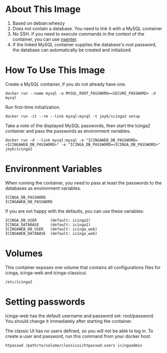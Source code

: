 # About This Image

1. Based on debian:wheezy
1. Does not contain a database. You need to link it with a MySQL container
1. No SSH. If you need to execute commands in the context of the container, you can use [nsenter](https://github.com/jpetazzo/nsenter).
1. If the linked MySQL container supplies the database's root password, the database can automatically be created and initialized.

# How To Use This Image

Create a MySQL container, if you do not already have one.

```
docker run --name mysql -e MYSQL_ROOT_PASSWORD=<SECURE_PASSWORD> -d mysql
```

Run first-time initialization.

```
docker run -it --rm --link mysql:mysql -t jeyk/icinga2 setup
```

Take a note of the displayed MySQL passwords, then start the Icinga2 container and pass the passwords as environment variables.

```
docker run -d --link mysql:mysql -e "ICINGAWEB_DB_PASSWORD=<ICINGAWEB_DB_PASSWORD>" -e "ICINGA_DB_PASSWORD=<ICINGA_DB_PASSWORD>" jeyk/icinga2
```

# Environment Variables

When running the container, you need to pass at least the passwords to the databases as environment variables.

```
ICINGA_DB_PASSWORD
ICINGAWEB_DB_PASSWORD
```

If you are not happy with the defaults, you can use these variables:

```
ICINGA_DB_USER      (default: icinga2)
ICINGA_DATABASE     (default: icinga2)
ICINGAWEB_DB_USER   (default: icinga_web)
ICINGAWEB_DATABASE  (default: icinga_web)
```

# Volumes

This container exposes one volume that contains all configurations files for icinga, icinga-web and icinga-classicui.

```
/etc/icinga2
```

# Setting passwords

Icinga-web has the default username and password set: root/password. You should change it immediately after starting the container.

The classic UI has no users defined, so you will not be able to log in. To create a user and password, run this command from your docker host:

```
htpasswd /path/to/volume/classicui/htpasswd.users icingaadmin
```

